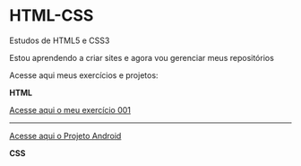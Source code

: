 # HTML-CSS
 Estudos de HTML5 e CSS3

 Estou aprendendo a criar sites e agora vou gerenciar meus repositórios

Acesse aqui meus exercícios e projetos:

<strong>HTML</strong>

 <a href="https://brayan-lima.github.io/HTML-CSS/Exercicios">Acesse aqui o meu exercício 001</a>

 <hr>

 <a href="#">Acesse aqui o Projeto Android</a>

 <strong>CSS</strong>
